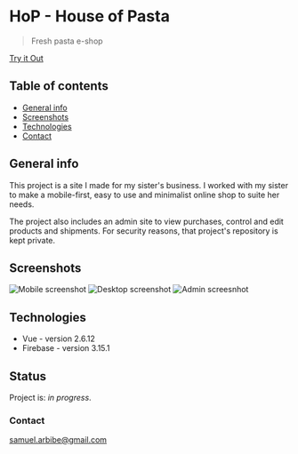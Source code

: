 # HoP - House of Pasta
> Fresh pasta e-shop

[Try it Out](https://https://hop-tlv.web.app/)

## Table of contents
* [General info](#general-info)
* [Screenshots](#screenshots)
* [Technologies](#technologies)
* [Contact](#contact)

## General info
This project is a site I made for my sister's business.
I worked with my sister to make a mobile-first, easy to use and minimalist online shop to suite her needs.

The project also includes an admin site to view purchases, control and edit products and shipments.
For security reasons, that project's repository is kept private.

## Screenshots
![Mobile screenshot](./screenshots/mobile_screenshot.jpg)
![Desktop screenshot](./screenshots/dektop_screenshot.jpg)
![Admin screesnhot](./screenshots/admin_screenshot.jpg)

## Technologies
* Vue - version 2.6.12
* Firebase - version 3.15.1

## Status
Project is: _in progress_.

### Contact
samuel.arbibe@gmail.com
